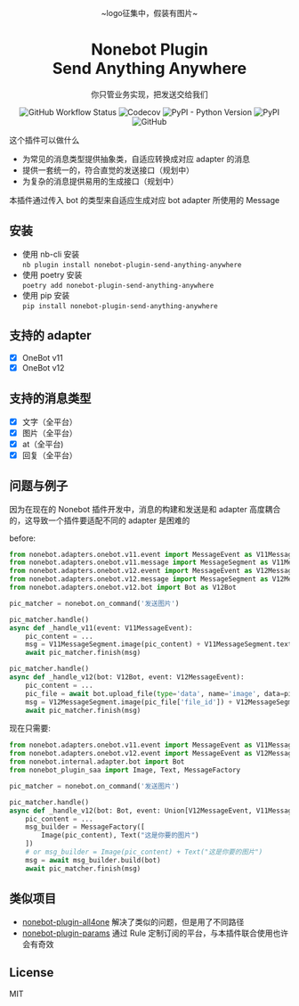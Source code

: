 <div align="center">

~logo征集中，假装有图片~

# Nonebot Plugin<br>Send Anything Anywhere

你只管业务实现，把发送交给我们

![GitHub Workflow Status](https://img.shields.io/github/actions/workflow/status/felinae98/nonebot-plugin-send-anything-anywhere/test.yml)
![Codecov](https://img.shields.io/codecov/c/github/felinae98/nonebot-plugin-send-anything-anywhere)
![PyPI - Python Version](https://img.shields.io/pypi/pyversions/nonebot-plugin-send-anything-anywhere)
![PyPI](https://img.shields.io/pypi/v/nonebot-plugin-send-anything-anywhere)
![GitHub](https://img.shields.io/github/license/felinae98/nonebot-plugin-send-anything-anywhere)

</div>

这个插件可以做什么

- 为常见的消息类型提供抽象类，自适应转换成对应 adapter 的消息
- 提供一套统一的，符合直觉的发送接口（规划中）
- 为复杂的消息提供易用的生成接口（规划中）

本插件通过传入 bot 的类型来自适应生成对应 bot adapter 所使用的 Message

## 安装

- 使用 nb-cli 安装  
  `nb plugin install nonebot-plugin-send-anything-anywhere`
- 使用 poetry 安装  
  `poetry add nonebot-plugin-send-anything-anywhere`
- 使用 pip 安装  
  `pip install nonebot-plugin-send-anything-anywhere`

## 支持的 adapter

- [x] OneBot v11
- [x] OneBot v12

## 支持的消息类型

- [x] 文字（全平台）
- [x] 图片（全平台）
- [x] at（全平台)
- [x] 回复（全平台）

## 问题与例子

因为在现在的 Nonebot 插件开发中，消息的构建和发送是和 adapter 高度耦合的，这导致一个插件要适配不同的 adapter 是困难的

before:

```python
from nonebot.adapters.onebot.v11.event import MessageEvent as V11MessageEvent
from nonebot.adapters.onebot.v11.message import MessageSegment as V11MessageSegment
from nonebot.adapters.onebot.v12.event import MessageEvent as V12MessageEvent
from nonebot.adapters.onebot.v12.message import MessageSegment as V12MessageSegment
from nonebot.adapters.onebot.v12.bot import Bot as V12Bot

pic_matcher = nonebot.on_command('发送图片')

pic_matcher.handle()
async def _handle_v11(event: V11MessageEvent):
    pic_content = ...
    msg = V11MessageSegment.image(pic_content) + V11MessageSegment.text("这是你要的图片")
    await pic_matcher.finish(msg)

pic_matcher.handle()
async def _handle_v12(bot: V12Bot, event: V12MessageEvent):
    pic_content = ...
    pic_file = await bot.upload_file(type='data', name='image', data=pic_content)
    msg = V12MessageSegment.image(pic_file['file_id']) + V12MessageSegment.text("这是你要的图片")
    await pic_matcher.finish(msg)
```

现在只需要:

```python
from nonebot.adapters.onebot.v11.event import MessageEvent as V11MessageEvent
from nonebot.adapters.onebot.v12.event import MessageEvent as V12MessageEvent
from nonebot.internal.adapter.bot import Bot
from nonebot_plugin_saa import Image, Text, MessageFactory

pic_matcher = nonebot.on_command('发送图片')

pic_matcher.handle()
async def _handle_v12(bot: Bot, event: Union[V12MessageEvent, V11MessageEvent]):
    pic_content = ...
    msg_builder = MessageFactory([
        Image(pic_content), Text("这是你要的图片")
    ])
    # or msg_builder = Image(pic_content) + Text("这是你要的图片")
    msg = await msg_builder.build(bot)
    await pic_matcher.finish(msg)
```

## 类似项目

- [nonebot-plugin-all4one](https://github.com/nonepkg/nonebot-plugin-all4one) 解决了类似的问题，但是用了不同路径
- [nonebot-plugin-params](https://github.com/iyume/nonebot-plugin-params) 通过 Rule 定制订阅的平台，与本插件联合使用也许会有奇效

## License

MIT
